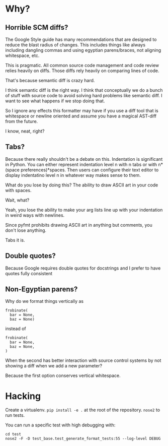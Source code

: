 # Why?

## Horrible SCM diffs?

The Google Style guide has many recommendations that are designed to reduce the blast radius of changes. This includes things like always including dangling commas and using egyptian parens/braces, not aligning whitespace, etc.

This is pragmatic. All common source code management and code review relies heavily on diffs. Those diffs rely heavily on comparing lines of code.

That's because semantic diff is crazy hard.

I think semantic diff is the right way. I think that conceptually we do a bunch of stuff with source code to avoid solving hard problems like semantic diff. I want to see what happens if we stop doing that.

So I ignore any effects this formatter may have if you use a diff tool that is whitespace or newline oriented and assume you have a magical AST-diff from the future.

I know, neat, right?

## Tabs?

Because there really shouldn't be a debate on this. Indentation is significant in Python. You can either represent indentation level n with n tabs or with n\*(space preferences)\*spaces. Then users can configure their text editor to display indentatino level n in whatever way makes sense to them.

What do you lose by doing this? The ability to draw ASCII art in your code with spaces.

Wait, what?

Yeah, you lose the ability to make your arg lists line up with your indentation in weird ways with newlines.

Since pyfmt prohibits drawing ASCII art in anything but comments, you don't lose anything.

Tabs it is.

## Double quotes?

Because Google requires double quotes for docstrings and I prefer to have quotes fully consistent

## Non-Egyptian parens?

Why do we format things vertically as

```
frobinate(
  bar = None,
  baz = None)
```

instead of

```
frobinate(
  bar = None,
  baz = None,
)
```

When the second has better interaction with source control systems by not showing a diff when we add a new parameter?

Because the first option conserves vertical whitespace.

# Hacking

Create a virtualenv. `pip install -e .` at the root of the repository. `nose2` to run tests.

You can run a specific test with high debugging with:

```
cd test
nose2 -F -D test_base.test_generate_format_tests:55 --log-level DEBUG
```
